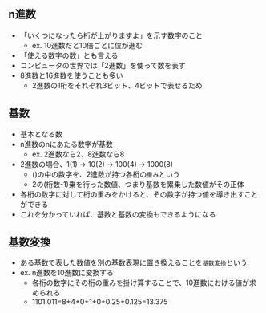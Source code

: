 ## n進数

- 「いくつになったら桁が上がりますよ」を示す数字のこと
    - ex. 10進数だと10倍ごとに位が進む
- 「使える数字の数」とも言える
- コンピュータの世界では「2進数」を使って数を表す
- 8進数と16進数を使うことも多い
    - 2進数の1桁をそれぞれ3ビット、4ビットで表せるため

## 基数

- 基本となる数
- n進数のnにあたる数字が基数
    - ex. 2進数なら2、8進数なら8
- 2進数の場合、1(1) -> 10(2) -> 100(4) -> 1000(8)
    - ()の中の数字を、2進数が持つ各桁の`重み`という
    - 2の(桁数-1)乗を行った数値、つまり基数を累乗した数値がその正体
- 各桁の数字に対して桁の重みをかけると、その数字が持つ値を導き出すことができる
- これを分かっていれば、基数と基数の変換もできるようになる

## 基数変換

- ある基数で表した数値を別の基数表現に置き換えることを`基数変換`という
- ex. n進数を10進数に変換する
    - 各桁の数字にその桁の重みを掛け算することで、10進数における値が求められる
    - 1101.011=8+4+0+1+0+0.25+0.125=13.375
